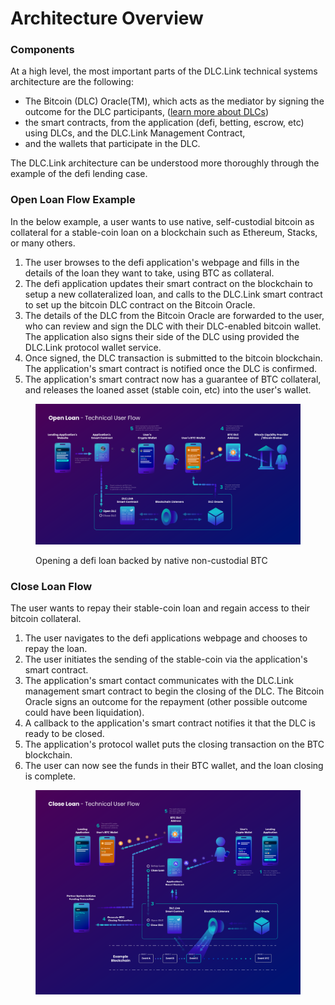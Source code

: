 # Architecture Overview

### Components

At a high level, the most important parts of the DLC.Link technical systems architecture are the following:

* The Bitcoin (DLC) Oracle(TM), which acts as the mediator by signing the outcome for the DLC participants, ([learn more about DLCs](what-are-dlcs.md))
* the smart contracts, from the application (defi, betting, escrow, etc) using DLCs, and the DLC.Link Management Contract,
* and the wallets that participate in the DLC.&#x20;

The DLC.Link architecture can be understood more thoroughly through the example of the defi lending case.

### Open Loan Flow Example

In the below example, a user wants to use native, self-custodial bitcoin as collateral for a stable-coin loan on a blockchain such as Ethereum, Stacks, or many others.&#x20;

1. The user browses to the defi application's webpage and fills in the details of the loan they want to take, using BTC as collateral.
2. The defi application updates their smart contract on the blockchain to setup a new collateralized loan, and calls to the DLC.Link smart contract to set up the bitcoin DLC contract on the Bitcoin Oracle.
3. The details of the DLC from the Bitcoin Oracle are forwarded to the user, who can review and sign the DLC with their DLC-enabled bitcoin wallet. The application also signs their side of the DLC using provided the DLC.Link protocol wallet service.
4. Once signed, the DLC transaction is submitted to the bitcoin blockchain. The application's smart contract is notified once the DLC is confirmed.&#x20;
5. The application's smart contract now has a guarantee of BTC collateral, and releases the loaned asset (stable coin, etc) into the user's wallet.

<figure><img src="../.gitbook/assets/infographic_technical_open_loan.png" alt=""><figcaption><p>Opening a defi loan backed by native non-custodial BTC</p></figcaption></figure>

### Close Loan Flow

The user wants to repay their stable-coin loan and regain access to their bitcoin collateral.&#x20;

1. The user navigates to the defi applications webpage and chooses to repay the loan.
2. The user initiates the sending of the stable-coin via the application's smart contract.
3. The application's smart contact communicates with the DLC.Link management smart contract to begin the closing of the DLC. The Bitcoin Oracle signs an outcome for the repayment (other possible outcome could have been liquidation).
4. A callback to the application's smart contract notifies it that the DLC is ready to be closed.
5. The application's protocol wallet puts the closing transaction on the BTC blockchain.
6. &#x20;The user can now see the funds in their BTC wallet, and the loan closing is complete.

<figure><img src="../.gitbook/assets/DLC.Link_CloseLoan_TechnicalFlow_previewE.png" alt=""><figcaption></figcaption></figure>
